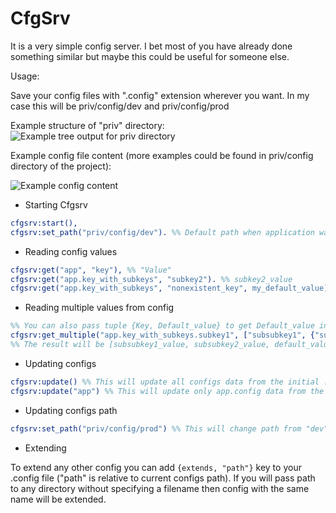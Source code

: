 CfgSrv
========


It is a very simple config server. I bet most of you have already done something similar but maybe this could be useful for someone else.


Usage:

Save your config files with ".config" extension wherever you want. In my case this will be priv/config/dev and priv/config/prod

Example structure of "priv" directory:
![Example tree output for priv directory](http://puu.sh/3wGDa.png "Example tree output for priv directory")

Example config file content (more examples could be found in priv/config directory of the project):

![Example config content](http://puu.sh/6xos1.png "Example config content")

- Starting Cfgsrv

```erlang
cfgsrv:start(),
cfgsrv:set_path("priv/config/dev"). %% Default path when application was started is priv/config
```

- Reading config values

```erlang
cfgsrv:get("app", "key"), %% "Value"
cfgsrv:get("app.key_with_subkeys", "subkey2"). %% subkey2_value
cfgsrv:get("app.key_with_subkeys", "nonexistent_key", my_default_value). %% my_default_value
```

- Reading multiple values from config

```erlang
%% You can also pass tuple {Key, Default_value} to get Default_value instead of 'undefined' when the key was not found
cfgsrv:get_multiple("app.key_with_subkeys.subkey1", ["subsubkey1", {"subsubkey2", default_value}, {"subsubkey3", default_value}]).
%% The result will be [subsubkey1_value, subsubkey2_value, default_value]
```

- Updating configs

```erlang
cfgsrv:update() %% This will update all configs data from the initial :PATH
cfgsrv:update("app") %% This will update only app.config data from the initial :PATH ("priv/config/dev")
```

- Updating configs path

```erlang
cfgsrv:set_path("priv/config/prod") %% This will change path from "dev" to "prod" and load new configs
```

- Extending

To extend any other config you can add `{extends, "path"}` key to your .config file ("path" is relative to current configs path).
If you will pass path to any directory without specifying a filename then config with the same name will be extended.
